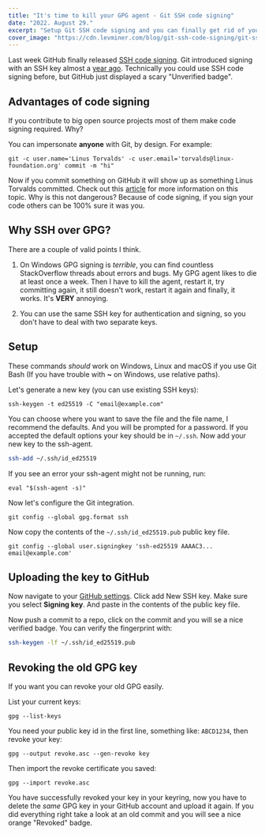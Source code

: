 ```yaml
---
title: "It's time to kill your GPG agent - Git SSH code signing"
date: "2022. August 29."
excerpt: "Setup Git SSH code signing and you can finally get rid of your GPG agent"
cover_image: "https://cdn.levminer.com/blog/git-ssh-code-signing/git-ssh-code-signing.png"
---
```


Last week GitHub finally released [SSH code signing](https://github.blog/changelog/2022-08-23-ssh-commit-verification-now-supported/). Git introduced signing with an SSH key almost a [year ago](https://github.blog/2021-11-15-highlights-from-git-2-34/#tidbits). Technically you could use SSH code signing before, but GitHub just displayed a scary "Unverified badge".

## Advantages of code signing

If you contribute to big open source projects most of them make code signing required. Why? 

You can impersonate **anyone** with Git, by design. For example: 

```
git -c user.name='Linus Torvalds' -c user.email='torvalds@linux-foundation.org' commit -m "hi"
```

Now if you commit something on GitHub it will show up as something Linus Torvalds committed. Check out this [article](https://dev.to/martiliones/how-i-got-linus-torvalds-in-my-contributors-on-github-3k4g) for more information on this topic. Why is this not dangerous? Because of code signing, if you sign your code others can be 100% sure it was you.

## Why SSH over GPG?

There are a couple of valid points I think.

1. On Windows GPG signing is *terrible*, you can find countless StackOverflow threads about errors and bugs. My GPG agent likes to die at least once a week. Then I have to kill the agent, restart it, try committing again, it still doesn't work, restart it again and finally, it works. It's **VERY** annoying.

1. You can use the same SSH key for authentication and signing, so you don't have to deal with two separate keys.


## Setup

These commands _should_ work on Windows, Linux and macOS if you use Git Bash (If you have trouble with **~** on Windows, use relative paths).

Let's generate a new key (you can use existing SSH keys):

```
ssh-keygen -t ed25519 -C "email@example.com"
```

You can choose where you want to save the file and the file name, I recommend the defaults. And you will be prompted for a password. If you accepted the default options your key should be in `~/.ssh`. Now add your new key to the ssh-agent.

```bash
ssh-add ~/.ssh/id_ed25519
```

If you see an error your ssh-agent might not be running, run:

```
eval "$(ssh-agent -s)"
```

Now let's configure the Git integration.

```
git config --global gpg.format ssh
```

Now copy the contents of the `~/.ssh/id_ed25519.pub` public key file.

```
git config --global user.signingkey 'ssh-ed25519 AAAAC3... email@example.com'
```

## Uploading the key to GitHub

Now navigate to your [GitHub settings](https://github.com/settings/keys). Click add New SSH key. Make sure you select **Signing key**. And paste in the contents of the public key file.

Now push a commit to a repo, click on the commit and you will se a nice verified badge. You can verify the fingerprint with:

```bash
ssh-keygen -lf ~/.ssh/id_ed25519.pub
```

## Revoking the old GPG key

If you want you can revoke your old GPG easily.

List your current keys:

```
gpg --list-keys
```

You need your public key id in the first line, something like: `ABCD1234`, then revoke your key:

```
gpg --output revoke.asc --gen-revoke key 
```

Then import the revoke certificate you saved:

```
gpg --import revoke.asc
```

You have successfully revoked your key in your keyring, now you have to delete the *same* GPG key in your GitHub account and upload it again. If you did everything right take a look at an old commit and you will see a nice orange "Revoked" badge.